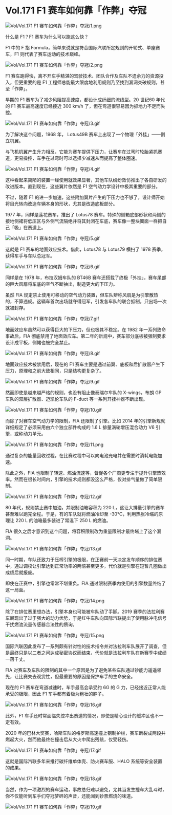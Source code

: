 # Vol.171 F1 赛车如何靠「作弊」夺冠

![Vol/Vol.171 F1 赛车如何靠「作弊」夺冠/1.png](https://cdn.jsdelivr.net/gh/ipaperclip-icu/static/image/文字稿/Vol/Vol.171%20F1%20赛车如何靠「作弊」夺冠/1.png)

什么是 F1？F1 赛车为什么可以跑这么快？

F1 中的 F 指 Formula，简单来说就是符合国际汽联所定规则的开轮式、单座赛车，F1 则代表了赛车运动的技术巅峰。

![Vol/Vol.171 F1 赛车如何靠「作弊」夺冠/2.png](https://cdn.jsdelivr.net/gh/ipaperclip-icu/static/image/文字稿/Vol/Vol.171%20F1%20赛车如何靠「作弊」夺冠/2.png)

F1 赛车跑得快，离不开车手精湛的驾驶技术、团队合作及车队不遗余力的资源投入，但更重要的是 F1 工程师总能最大限度地利用规则乃至找到漏洞突破规则，甚至「作弊」。

早期的 F1 赛车为了减少风阻提高速度，都设计成纤细的流线型。20 世纪60 年代的 F1 赛车最高速度已经接近 300 km/h 了，但在弯道很容易因为抓地力不足而失控。

![Vol/Vol.171 F1 赛车如何靠「作弊」夺冠/3.gif](https://cdn.jsdelivr.net/gh/ipaperclip-icu/static/image/文字稿/Vol/Vol.171%20F1%20赛车如何靠「作弊」夺冠/3.gif)

为了解决这个问题，1968 年， Lotus49B 赛车上出现了一个物理「外挂」——倒立机翼。

与飞机机翼产生升力相反，它能为赛车提供下压力，让赛车在过弯时轮胎紧抓赛道，更易操控，车手在过弯时可以选择少减速从而提高了整体圈速。

![Vol/Vol.171 F1 赛车如何靠「作弊」夺冠/4.gif](https://cdn.jsdelivr.net/gh/ipaperclip-icu/static/image/文字稿/Vol/Vol.171%20F1%20赛车如何靠「作弊」夺冠/4.gif)

这种看起来简陋的装置一经使用就效果显著，其他车队纷纷效仿推出了各自研发的改进版本。直到现在，这些翼片依然是 F1 空气动力学设计中极其重要的部分。

不过，随着 F1 的进一步加速，这些附加翼片产生的下压力也不够了，设计师开始将目光转向改造车辆本身的形状，尤其是改造底板部分。

1977 年，同样是莲花赛车，推出了 Lotus78 赛车。特殊的侧箱底部形状和两侧的接地侧裙将低压区与外侧气流隔绝并将其封闭在车底，赛车像一整块翼面一样把自己「吸」在赛道上。

![Vol/Vol.171 F1 赛车如何靠「作弊」夺冠/5.gif](https://cdn.jsdelivr.net/gh/ipaperclip-icu/static/image/文字稿/Vol/Vol.171%20F1%20赛车如何靠「作弊」夺冠/5.gif)

这就是 F1 赛车的地面效应技术。借此，Lotus78 与 Lotus79 横扫了 1978 赛季，获得车手与车队总冠军。

![Vol/Vol.171 F1 赛车如何靠「作弊」夺冠/6.gif](https://cdn.jsdelivr.net/gh/ipaperclip-icu/static/image/文字稿/Vol/Vol.171%20F1%20赛车如何靠「作弊」夺冠/6.gif)

同样是在 1978 年，布拉汉姆车队的 BT46B 赛车还搭载了终极「外挂」，赛车尾部的巨大风扇将车底的空气不断抽出，制造更大的下压力。

虽然 FIA 规定禁止使用可移动的空气动力装置，但车队辩称风扇是为引擎散热的，不算违规。这辆车首次出场就夺得冠军，引发各车队的联合抵制，只出场一次就被封存。

![Vol/Vol.171 F1 赛车如何靠「作弊」夺冠/7.gif](https://cdn.jsdelivr.net/gh/ipaperclip-icu/static/image/文字稿/Vol/Vol.171%20F1%20赛车如何靠「作弊」夺冠/7.gif)

地面效应车虽然可以获得巨大的下压力，但也极其不稳定。在 1982 年一系列致命事故后，FIA 彻底禁用了地面效应车。第二年的新规中，赛车部分底板被强制要求设计成平板，侧裙也被完全禁止。

![Vol/Vol.171 F1 赛车如何靠「作弊」夺冠/8.gif](https://cdn.jsdelivr.net/gh/ipaperclip-icu/static/image/文字稿/Vol/Vol.171%20F1%20赛车如何靠「作弊」夺冠/8.gif)

地面效应技术被禁用后，现在的 F1 赛车主要是通过前翼、底板和后扩散器产生下压力，原理和之前大致相同，只是结构更复杂了。

![Vol/Vol.171 F1 赛车如何靠「作弊」夺冠/9.gif](https://cdn.jsdelivr.net/gh/ipaperclip-icu/static/image/文字稿/Vol/Vol.171%20F1%20赛车如何靠「作弊」夺冠/9.gif)

然而即使是越来越严格的规则，也没有阻止像泰瑞尔车队的 X-wings，布朗 GP 车队的双层扩散器、迈凯伦车队的 F-duct 等一系列开挂神器不断出现。

![Vol/Vol.171 F1 赛车如何靠「作弊」夺冠/10.gif](https://cdn.jsdelivr.net/gh/ipaperclip-icu/static/image/文字稿/Vol/Vol.171%20F1%20赛车如何靠「作弊」夺冠/10.gif)

而除了对赛车空气动力学的限制，FIA 还限制了引擎。比如 2014 年的引擎新规就详细规定了必须采用由六个独立部件构成的 1.6 L 排量涡轮增压混合动力 V6 引擎，或称动力单元。

![Vol/Vol.171 F1 赛车如何靠「作弊」夺冠/11.png](https://cdn.jsdelivr.net/gh/ipaperclip-icu/static/image/文字稿/Vol/Vol.171%20F1%20赛车如何靠「作弊」夺冠/11.png)

通过复杂的能量回收过程，在比赛过程中可以向电池充电并在需要时消耗电能加速。

除此之外，FIA 也限制了转速、燃油流速等，督促各个厂商更专注于提升引擎热效率。然而在很长时间内，引擎的技术规则都没这么严格，仅对排气量做了简单限制。

![Vol/Vol.171 F1 赛车如何靠「作弊」夺冠/12.gif](https://cdn.jsdelivr.net/gh/ipaperclip-icu/static/image/文字稿/Vol/Vol.171%20F1%20赛车如何靠「作弊」夺冠/12.gif)

80 年代，规则禁止赛中加油，并限制油箱容积为 220 L，这让大排量引擎的赛车甚至难以跑完全程。于是，有的车队就将燃油冷却至 -30℃，利用热胀冷缩的原理让 220 L 的油箱最多装进了常温下 250 L 的燃油。

FIA 很久之后才意识到这个问题，将容积限制改为重量限制才最终堵上了这个漏洞。

![Vol/Vol.171 F1 赛车如何靠「作弊」夺冠/13.gif](https://cdn.jsdelivr.net/gh/ipaperclip-icu/static/image/文字稿/Vol/Vol.171%20F1%20赛车如何靠「作弊」夺冠/13.gif)

同一时期，车队还致力于压榨引擎的极限，在正赛前一天决定发车顺序的排位赛中，通过调校让引擎达到正常功率的两倍甚至更多，代价就是引擎在短暂几圈做出成绩后就报废。

即使在正赛中，引擎也常常不堪重负。FIA 通过限制赛季内使用的引擎数量终结了这一局面。

![Vol/Vol.171 F1 赛车如何靠「作弊」夺冠/14.png](https://cdn.jsdelivr.net/gh/ipaperclip-icu/static/image/文字稿/Vol/Vol.171%20F1%20赛车如何靠「作弊」夺冠/14.png)

除了在排位赛里想办法，引擎本身也可能被车队动了手脚。2019 赛季的法拉利赛车展现出了过于强大的动力优势，于是红牛车队向国际汽联提出了使用脉冲电信号干扰燃油流量传感器合法性的质询。

![Vol/Vol.171 F1 赛车如何靠「作弊」夺冠/15.png](https://cdn.jsdelivr.net/gh/ipaperclip-icu/static/image/文字稿/Vol/Vol.171%20F1%20赛车如何靠「作弊」夺冠/15.png)

国际汽联因此发布了一系列颇有针对性的技术指令并对法拉利车队展开了调查，但是最终只是以二者之间达成秘密协议而结束，代价就是法拉利车队在新赛季中成绩一落千丈。

FIA 对赛车及车队的限制的其中一个原因是为了避免某些车队通过钞能力遥遥领先，让比赛失去观赏性，但最重要的原因是保护车手的生命安全。

现在的 F1 赛车在弯道减速时，车手最高会承受约 6G 的 G 力，已经接近正常人能承受的极限，因此 F1 车手都有着极为粗壮的脖子。

![Vol/Vol.171 F1 赛车如何靠「作弊」夺冠/16.gif](https://cdn.jsdelivr.net/gh/ipaperclip-icu/static/image/文字稿/Vol/Vol.171%20F1%20赛车如何靠「作弊」夺冠/16.gif)

此外，F1 车手还时常面临失控冲出赛道的情况，即使是精心设计的缓冲区也不一定有效。

2020 年的巴林大奖赛，哈斯车队的格罗斯高速撞上钢制护栏，赛车断裂成两段并燃起大火，然而他最终在撞击后从大火中爬出残骸，仅受轻伤。

![Vol/Vol.171 F1 赛车如何靠「作弊」夺冠/17.gif](https://cdn.jsdelivr.net/gh/ipaperclip-icu/static/image/文字稿/Vol/Vol.171%20F1%20赛车如何靠「作弊」夺冠/17.gif)

这就是国际汽联多年来推行碳纤维单体壳、防火赛车服、HALO 系统等安全装置的成果。

![Vol/Vol.171 F1 赛车如何靠「作弊」夺冠/18.gif](https://cdn.jsdelivr.net/gh/ipaperclip-icu/static/image/文字稿/Vol/Vol.171%20F1%20赛车如何靠「作弊」夺冠/18.gif)

当然，作为一项激烈的赛车运动，事故总归难以避免，尤其当发生撞车大乱斗时，你不仅能听到车手们夺冠梦碎的声音，还能闻到钞票燃烧的味道。

![Vol/Vol.171 F1 赛车如何靠「作弊」夺冠/19.gif](https://cdn.jsdelivr.net/gh/ipaperclip-icu/static/image/文字稿/Vol/Vol.171%20F1%20赛车如何靠「作弊」夺冠/19.gif)
